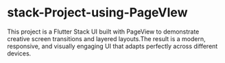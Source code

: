 # stack-Project-using-PageVIew
This project is a Flutter Stack UI built with PageView to demonstrate creative screen transitions and layered layouts.The result is a modern, responsive, and visually engaging UI that adapts perfectly across different devices.
